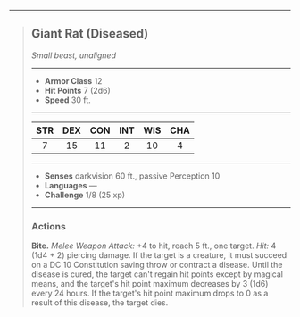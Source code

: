 ***
> ## Giant Rat (Diseased)
> *Small beast, unaligned*
> 
> ***
> 
> - **Armor Class** 12
> - **Hit Points** 7 (2d6)
> - **Speed** 30 ft.
> 
> ***
> 
> |STR|DEX|CON|INT|WIS|CHA|
> |:---:|:---:|:---:|:---:|:---:|:---:|
> |7|15|11|2|10|4|
> 
> ***
> 
> - **Senses** darkvision 60 ft., passive Perception 10
> - **Languages** —
> - **Challenge** 1/8 (25 xp)
> 
> ***
> 
> ### Actions
> **Bite.** *Melee Weapon Attack:* +4 to hit, reach 5 ft., one target. *Hit:* 4 (1d4 + 2) piercing damage. If the target is a creature, it must succeed on a DC 10 Constitution saving throw or contract a disease. Until the disease is cured, the target can't regain hit points except by magical means, and the target's hit point maximum decreases by 3 (1d6) every 24 hours. If the target's hit point maximum drops to 0 as a result of this disease, the target dies.